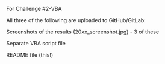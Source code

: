 For Challenge #2-VBA

All three of the following are uploaded to GitHub/GitLab:

Screenshots of the results (20xx_screenshot.jpg) - 3 of these

Separate VBA script file

README file (this!)

